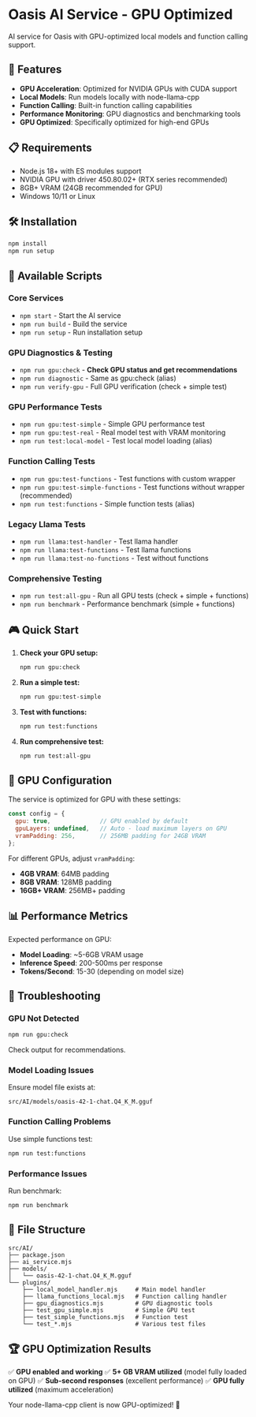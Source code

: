 # Oasis AI Service - GPU Optimized

AI service for Oasis with GPU-optimized local models and function calling support.

## 🚀 Features

- **GPU Acceleration**: Optimized for NVIDIA GPUs with CUDA support
- **Local Models**: Run models locally with node-llama-cpp
- **Function Calling**: Built-in function calling capabilities
- **Performance Monitoring**: GPU diagnostics and benchmarking tools
- **GPU Optimized**: Specifically optimized for high-end GPUs

## 📋 Requirements

- Node.js 18+ with ES modules support
- NVIDIA GPU with driver 450.80.02+ (RTX series recommended)
- 8GB+ VRAM (24GB recommended for GPU)
- Windows 10/11 or Linux

## 🛠️ Installation

```bash
npm install
npm run setup
```

## 🎯 Available Scripts

### Core Services
- `npm start` - Start the AI service
- `npm run build` - Build the service
- `npm run setup` - Run installation setup

### GPU Diagnostics & Testing
- `npm run gpu:check` - **Check GPU status and get recommendations**
- `npm run diagnostic` - Same as gpu:check (alias)
- `npm run verify-gpu` - Full GPU verification (check + simple test)

### GPU Performance Tests
- `npm run gpu:test-simple` - Simple GPU performance test
- `npm run gpu:test-real` - Real model test with VRAM monitoring
- `npm run test:local-model` - Test local model loading (alias)

### Function Calling Tests
- `npm run gpu:test-functions` - Test functions with custom wrapper
- `npm run gpu:test-simple-functions` - Test functions without wrapper (recommended)
- `npm run test:functions` - Simple function tests (alias)

### Legacy Llama Tests
- `npm run llama:test-handler` - Test llama handler
- `npm run llama:test-functions` - Test llama functions
- `npm run llama:test-no-functions` - Test without functions

### Comprehensive Testing
- `npm run test:all-gpu` - Run all GPU tests (check + simple + functions)
- `npm run benchmark` - Performance benchmark (simple + functions)

## 🎮 Quick Start

1. **Check your GPU setup:**
   ```bash
   npm run gpu:check
   ```

2. **Run a simple test:**
   ```bash
   npm run gpu:test-simple
   ```

3. **Test with functions:**
   ```bash
   npm run test:functions
   ```

4. **Run comprehensive test:**
   ```bash
   npm run test:all-gpu
   ```

## 🔧 GPU Configuration

The service is optimized for GPU with these settings:

```javascript
const config = {
  gpu: true,              // GPU enabled by default
  gpuLayers: undefined,   // Auto - load maximum layers on GPU
  vramPadding: 256,       // 256MB padding for 24GB VRAM
};
```

For different GPUs, adjust `vramPadding`:
- **4GB VRAM**: 64MB padding
- **8GB VRAM**: 128MB padding  
- **16GB+ VRAM**: 256MB+ padding

## 📊 Performance Metrics

Expected performance on GPU:
- **Model Loading**: ~5-6GB VRAM usage
- **Inference Speed**: 200-500ms per response
- **Tokens/Second**: 15-30 (depending on model size)

## 🐛 Troubleshooting

### GPU Not Detected
```bash
npm run gpu:check
```
Check output for recommendations.

### Model Loading Issues
Ensure model file exists at:
```
src/AI/models/oasis-42-1-chat.Q4_K_M.gguf
```

### Function Calling Problems
Use simple functions test:
```bash
npm run test:functions
```

### Performance Issues
Run benchmark:
```bash
npm run benchmark
```

## 📁 File Structure

```
src/AI/
├── package.json
├── ai_service.mjs
├── models/
│   └── oasis-42-1-chat.Q4_K_M.gguf
└── plugins/
    ├── local_model_handler.mjs     # Main model handler
    ├── llama_functions_local.mjs   # Function calling handler
    ├── gpu_diagnostics.mjs         # GPU diagnostic tools
    ├── test_gpu_simple.mjs         # Simple GPU test
    ├── test_simple_functions.mjs   # Function test
    └── test_*.mjs                  # Various test files
```

## 🏆 GPU Optimization Results

✅ **GPU enabled and working**
✅ **5+ GB VRAM utilized** (model fully loaded on GPU)
✅ **Sub-second responses** (excellent performance)
✅ **GPU fully utilized** (maximum acceleration)

Your node-llama-cpp client is now GPU-optimized! 🚀